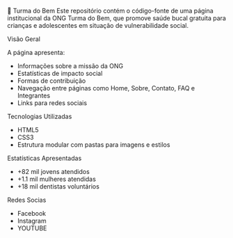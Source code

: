 🦷 Turma do Bem 
Este repositório contém o código-fonte de uma página institucional da ONG Turma do Bem, que promove saúde bucal gratuita para crianças e adolescentes em situação de vulnerabilidade social.

 Visão Geral

A página apresenta:
- Informações sobre a missão da ONG
- Estatísticas de impacto social
- Formas de contribuição
- Navegação entre páginas como Home, Sobre, Contato, FAQ e Integrantes
- Links para redes sociais

Tecnologias Utilizadas
- HTML5
- CSS3
- Estrutura modular com pastas para imagens e estilos

 Estatísticas Apresentadas
- +82 mil jovens atendidos
- +1.1 mil mulheres atendidas
- +18 mil dentistas voluntários

 Redes Socias
- Facebook
- Instagram
- YOUTUBE